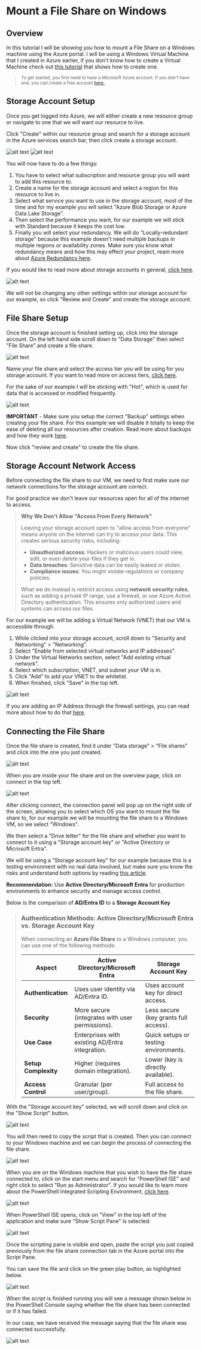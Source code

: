 # Mount a File Share on Windows

## Overview

In this tutorial I will be showing you how to mount a File Share on a Windows machine using the Azure portal. I will be using a Windows Virtual Machine that I created in Azure earlier, if you don't know how to create a Virtual Machine check out [this tutorial](https://github.com/michaelcronk/deploying-a-vm) that shows how to create one.

> <sub>To get started, you first need to have a Microsoft Azure account. If you don't have one, you can create a free account [here.](https://azure.microsoft.com/en-us/free/search/?&ef_id=_k_Cj0KCQiA4NWrBhD-ARIsAFCKwWv39zVXs4ww7bj_IGmTJngZol8ZX835NOuvRgv7ygSk_rEe9lnrcGcaAg2vEALw_wcB_k_&OCID=AIDcmm5edswduu_SEM__k_Cj0KCQiA4NWrBhD-ARIsAFCKwWv39zVXs4ww7bj_IGmTJngZol8ZX835NOuvRgv7ygSk_rEe9lnrcGcaAg2vEALw_wcB_k_&gad_source=1&gclid=Cj0KCQiA4NWrBhD-ARIsAFCKwWv39zVXs4ww7bj_IGmTJngZol8ZX835NOuvRgv7ygSk_rEe9lnrcGcaAg2vEALw_wcB)</sub>

## Storage Account Setup

Once you get logged into Azure, we will either create a new resource group or navigate to one that we will want our resource to live.

Click "Create" within our resource group and search for a storage account in the Azure services search bar, then click create a storage account.

![alt text](<imgs/Screenshot 2024-12-13 at 8.23.52 PM.png>)
![alt text](<imgs/Screenshot 2024-12-13 at 8.24.58 PM.png>)

You will now have to do a few things:

1. You have to select what subscription and resource group you will want to add this resource to.
2. Create a name for the storage account and select a region for this resource to live in.
3. Select what service you want to use in the storage account, most of the time and for my example you will select "Azure Blob Storage or Azure Data Lake Storage".
4. Then select the performance you want, for our example we will stick with Standard because it keeps the cost low.
5. Finally you will select your redundancy. We will do "Locally-redundant storage" because this example doesn't need multiple backups in multiple regions or availability zones. Make sure you know what redundancy means and how this may effect your project, ream more about [Azure Redundancy here](https://learn.microsoft.com/en-us/azure/storage/common/storage-redundancy).

If you would like to read more about storage accounts in general, [click here](https://learn.microsoft.com/en-us/azure/storage/common/storage-account-overview).

![alt text](<imgs/Screenshot 2024-12-13 at 8.25.36 PM.png>)

We will not be changing any other settings within our storage account for our example, so click "Review and Create" and create the storage account.

## File Share Setup

Once the storage account is finished setting up, click into the storage account. On the left hand side scroll down to "Data Storage" then select "File Share" and create a file share.

![alt text](<imgs/Screenshot 2024-12-15 at 9.01.02 AM.png>)

Name your file share and select the access tier you will be using for you storage account. If you want to read more on access tiers, [click here](https://learn.microsoft.com/en-us/azure/storage/blobs/access-tiers-overview).

For the sake of our example I will be sticking with "Hot", which is used for data that is accessed or modified frequently.

![alt text](<imgs/Screenshot 2024-12-15 at 9.02.02 AM.png>)

**IMPORTANT** - Make sure you setup the correct "Backup" settings when creating your file share. For this example we will disable it totally to keep the ease of deleting all our resources after creation. Read more about backups and how they work [here](https://learn.microsoft.com/en-us/azure/backup/blob-backup-configure-manage?tabs=operational-backup).

Now click "review and create" to create the file share.

## Storage Account Network Access

Before connecting the file share to our VM, we need to first make sure our network connections for the storage account are correct.

For good practice we don't leave our resources open for all of the internet to access.

> **Why We Don't Allow "Access From Every Network"**
>
> Leaving your storage account open to "allow access from everyone" means anyone on the internet can try to access your data. This creates serious security risks, including:
>
> - **Unauthorized access**: Hackers or malicious users could view, edit, or even delete your files if they get in.
> - **Data breaches**: Sensitive data can be easily leaked or stolen.
> - **Compliance issues**: You might violate regulations or company policies.
>
> What we do instead is restrict access using **network security rules**, such as adding a private IP range, use a firewall, or use Azure Active Directory authentication. This ensures only authorized users and systems can access our files.

For our example we will be adding a Virtual Network (VNET) that our VM is accessible through.

1. While clicked into your storage account, scroll down to "Security and Networking" > "Networking".
2. Select "Enable from selected virtual networks and IP addresses".
3. Under the Virtual Networks section, select "Add existing virtual network".
4. Select which subscription, VNET, and subnet your VM is in.
5. Click "Add" to add your VNET to the whitelist.
6. When finished, click "Save" in the top left.

![alt text](<imgs/Screenshot 2024-12-15 at 9.05.11 AM.png>)

If you are adding an IP Address through the firewall settings, you can read more about how to do that [here](https://learn.microsoft.com/en-us/azure/storage/files/storage-files-networking-endpoints?tabs=azure-portal).

## Connecting the File Share

Once the file share is created, find it under "Data storage" > "File shares" and click into the one you just created.

![alt text](<imgs/Screenshot 2024-12-15 at 9.09.13 AM.png>)

When you are inside your file share and on the overview page, click on connect in the top left.

![alt text](<imgs/Screenshot 2024-12-15 at 9.09.32 AM.png>)

After clicking connect, the connection panel will pop up on the right side of the screen, allowing you to select which OS you want to mount the file share to, for our example we will be mounting the file share to a Windows VM, so we select "Windows".

We then select a "Drive letter" for the file share and whether you want to connect to it using a "Storage account key" or "Active Directory or Microsoft Entra".

We will be using a "Storage account key" for our example because this is a testing environment with no real data involved, but make sure you know the risks and understand both options by reading [this article](https://learn.microsoft.com/en-us/azure/storage/common/authorize-data-access?tabs=blobs).

**Recommendation:** Use **Active Directory/Microsoft Entra** for production environments to enhance security and manage access control.

Below is the comparison of **AD/Entra ID** to a **Storage Account Key**

> ### Authentication Methods: Active Directory/Microsoft Entra vs. Storage Account Key
>
> When connecting an **Azure File Share** to a Windows computer, you can use one of the following methods:
>
> | **Aspect**           | **Active Directory/Microsoft Entra**            | **Storage Account Key**               |
> | -------------------- | ----------------------------------------------- | ------------------------------------- |
> | **Authentication**   | Uses user identity via AD/Entra ID.             | Uses account key for direct access.   |
> | **Security**         | More secure (integrates with user permissions). | Less secure (key grants full access). |
> | **Use Case**         | Enterprises with existing AD/Entra integration. | Quick setups or testing environments. |
> | **Setup Complexity** | Higher (requires domain integration).           | Lower (key is directly available).    |
> | **Access Control**   | Granular (per user/group).                      | Full access to the file share.        |

With the "Storage account key" selected, we will scroll down and click on the "Show Script" button.

![alt text](<imgs/Screenshot 2024-12-15 at 9.10.07 AM.png>)

You will then need to copy the script that is created. Then you can connect to your Windows machine and we can begin the process of connecting the file share.

![alt text](<imgs/Screenshot 2024-12-15 at 9.10.23 AM.png>)

When you are on the Windows machine that you wish to have the file share connected to, click on the start menu and search for "PowerShell ISE" and right click to select "Run as Administrator". If you would like to learn more about the PowerShell Integrated Scripting Environment, [click here](https://learn.microsoft.com/en-us/powershell/scripting/windows-powershell/ise/introducing-the-windows-powershell-ise?view=powershell-7.4).

![alt text](<imgs/Screenshot 2024-12-15 at 9.11.17 AM.png>)

When PowerShell ISE opens, click on "View" in the top left of the application and make sure "Show Script Pane" is selected.

![alt text](<imgs/Screenshot 2024-12-15 at 9.12.18 AM.png>)

Once the scripting pane is visible and open, paste the script you just copied previously from the file share connection tab in the Azure portal into the Script Pane.

You can save the file and click on the green play button, as highlighted below.

![alt text](<imgs/Screenshot 2024-12-15 at 9.12.39 AM.png>)

When the script is finished running you will see a message shown below in the PowerShell Console saying whether the file share has been connected or if it has failed.

In our case, we have received the message saying that the file share was connected successfully.

![alt text](<imgs/Screenshot 2024-12-15 at 9.13.06 AM.png>)
